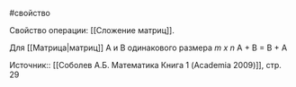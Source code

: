 #свойство 

Свойство операции: [[Сложение матриц]].

Для [[Матрица|матриц]] А и B одинакового размера _m x n_
A + B = B + A

Источник:: [[Соболев А.Б. Математика Книга 1 (Academia 2009)]], стр. 29